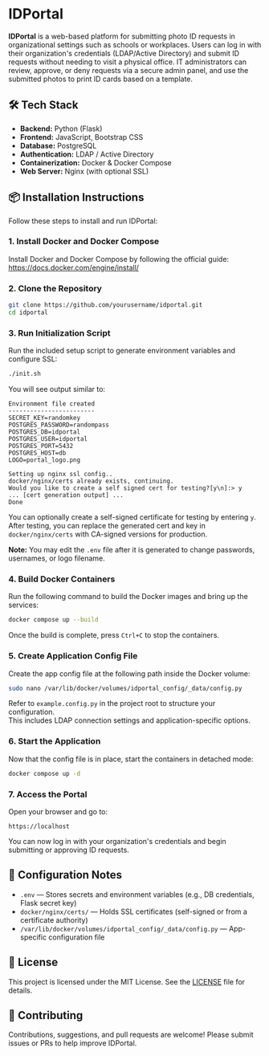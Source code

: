 # IDPortal

**IDPortal** is a web-based platform for submitting photo ID requests in organizational settings such as schools or workplaces. Users can log in with their organization's credentials (LDAP/Active Directory) and submit ID requests without needing to visit a physical office. IT administrators can review, approve, or deny requests via a secure admin panel, and use the submitted photos to print ID cards based on a template.

## 🛠 Tech Stack

- **Backend:** Python (Flask)
- **Frontend:** JavaScript, Bootstrap CSS
- **Database:** PostgreSQL
- **Authentication:** LDAP / Active Directory
- **Containerization:** Docker & Docker Compose
- **Web Server:** Nginx (with optional SSL)

## 📦 Installation Instructions

Follow these steps to install and run IDPortal:

### 1. Install Docker and Docker Compose

Install Docker and Docker Compose by following the official guide:  
https://docs.docker.com/engine/install/

### 2. Clone the Repository

```bash
git clone https://github.com/yourusername/idportal.git
cd idportal
```

### 3. Run Initialization Script

Run the included setup script to generate environment variables and configure SSL:

```bash
./init.sh
```

You will see output similar to:

```
Environment file created
------------------------
SECRET_KEY=randomkey
POSTGRES_PASSWORD=randompass
POSTGRES_DB=idportal
POSTGRES_USER=idportal
POSTGRES_PORT=5432
POSTGRES_HOST=db
LOGO=portal_logo.png

Setting up nginx ssl config..
docker/nginx/certs already exists, continuing.
Would you like to create a self signed cert for testing?[y\n]:> y
... [cert generation output] ...
Done
```

You can optionally create a self-signed certificate for testing by entering `y`.  
After testing, you can replace the generated cert and key in `docker/nginx/certs` with CA-signed versions for production.

**Note:** You may edit the `.env` file after it is generated to change passwords, usernames, or logo filename.

### 4. Build Docker Containers

Run the following command to build the Docker images and bring up the services:

```bash
docker compose up --build
```

Once the build is complete, press `Ctrl+C` to stop the containers.

### 5. Create Application Config File

Create the app config file at the following path inside the Docker volume:

```bash
sudo nano /var/lib/docker/volumes/idportal_config/_data/config.py
```

Refer to `example.config.py` in the project root to structure your configuration.  
This includes LDAP connection settings and application-specific options.

### 6. Start the Application

Now that the config file is in place, start the containers in detached mode:

```bash
docker compose up -d
```

### 7. Access the Portal

Open your browser and go to:

```
https://localhost
```

You can now log in with your organization's credentials and begin submitting or approving ID requests.

## 🔐 Configuration Notes

- `.env` — Stores secrets and environment variables (e.g., DB credentials, Flask secret key)
- `docker/nginx/certs/` — Holds SSL certificates (self-signed or from a certificate authority)
- `/var/lib/docker/volumes/idportal_config/_data/config.py` — App-specific configuration file

## 📄 License

This project is licensed under the MIT License. See the [LICENSE](LICENSE) file for details.

## 🤝 Contributing

Contributions, suggestions, and pull requests are welcome! Please submit issues or PRs to help improve IDPortal.